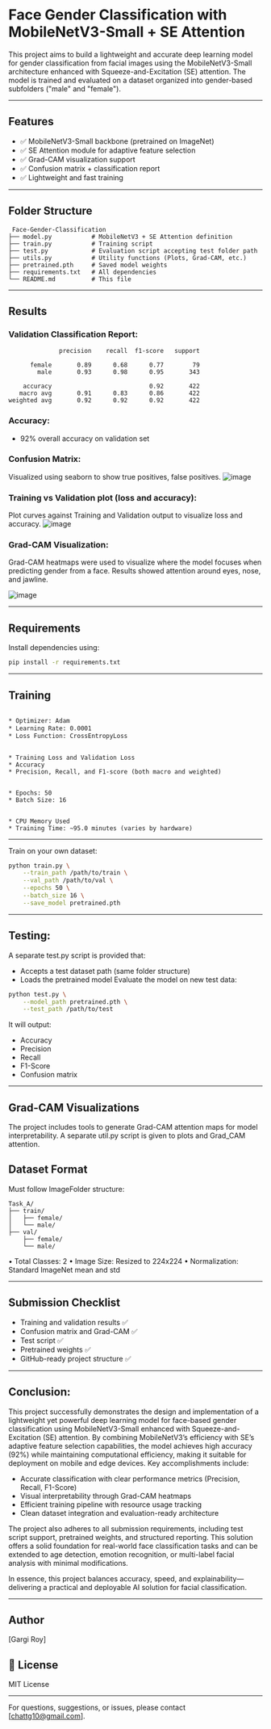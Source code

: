 # Face Gender Classification with MobileNetV3-Small + SE Attention

This project aims to build a lightweight and accurate deep learning model for gender classification from facial images using the MobileNetV3-Small architecture enhanced with Squeeze-and-Excitation (SE) attention. The model is trained and evaluated on a dataset organized into gender-based subfolders ("male" and "female").

---

##  Features

* ✅ MobileNetV3-Small backbone (pretrained on ImageNet)
* ✅ SE Attention module for adaptive feature selection
* ✅ Grad-CAM visualization support
* ✅ Confusion matrix + classification report
* ✅ Lightweight and fast training

---

##  Folder Structure

```
 Face-Gender-Classification
├── model.py           # MobileNetV3 + SE Attention definition
├── train.py           # Training script
├── test.py            # Evaluation script accepting test folder path
├── utils.py           # Utility functions (Plots, Grad-CAM, etc.)
├── pretrained.pth     # Saved model weights
├── requirements.txt   # All dependencies
└── README.md          # This file
```

---

##  Results

### Validation Classification Report:

```
              precision    recall  f1-score   support

      female       0.89      0.68      0.77        79
        male       0.93      0.98      0.95       343

    accuracy                           0.92       422
   macro avg       0.91      0.83      0.86       422
weighted avg       0.92      0.92      0.92       422

```

### Accuracy:

*  92% overall accuracy on validation set

### Confusion Matrix:
Visualized using seaborn to show true positives, false positives.
![image](https://github.com/user-attachments/assets/ed220757-5b05-4bad-833f-1c31e7780d53)

### Training vs Validation plot (loss and accuracy):
Plot curves against Training and Validation output to visualize loss and accuracy.
![image](https://github.com/user-attachments/assets/74bd2a09-4aa7-466b-b2c7-72a35e43d096)

### Grad-CAM Visualization:
Grad-CAM heatmaps were used to visualize where the model focuses when predicting gender from a face. Results showed attention around eyes, nose, and jawline.

![image](https://github.com/user-attachments/assets/73337c76-afa6-48ad-926b-41072d20ea96)


---

##  Requirements

Install dependencies using:

```bash
pip install -r requirements.txt
```

---

 ## Training
 ``` 3.1 Optimizer and Loss
 
* Optimizer: Adam
* Learning Rate: 0.0001
* Loss Function: CrossEntropyLoss
```
 ```** 3.2 Metrics Tracked
 
* Training Loss and Validation Loss
* Accuracy
* Precision, Recall, and F1-score (both macro and weighted)
```
 ```** 3.3 Training Summary
 
* Epochs: 50
* Batch Size: 16
```
 ```** 3.4 Resource Usage
 
* CPU Memory Used
* Training Time: ~95.0 minutes (varies by hardware)
```
________________________________________

Train on your own dataset:

```bash
python train.py \
    --train_path /path/to/train \
    --val_path /path/to/val \
    --epochs 50 \
    --batch_size 16 \
    --save_model pretrained.pth
```

---

##  Testing:

A separate test.py script is provided that:
*	Accepts a test dataset path (same folder structure)
*	Loads the pretrained model
Evaluate the model on new test data:

```bash
python test.py \
    --model_path pretrained.pth \
    --test_path /path/to/test
```

It will output:

* Accuracy
* Precision
* Recall
* F1-Score
* Confusion matrix

---

##  Grad-CAM Visualizations

The project includes tools to generate Grad-CAM attention maps for model interpretability.
A separate util.py script is given to plots and Grad_CAM attention.


##  Dataset Format

Must follow ImageFolder structure:

```
Task_A/
├── train/
│   ├── female/
│   └── male/
├── val/
    ├── female/
    └── male/
```
•	Total Classes: 2
•	Image Size: Resized to 224x224
•	Normalization: Standard ImageNet mean and std

---

##  Submission Checklist

*  Training and validation results ✅
*  Confusion matrix and Grad-CAM ✅
*  Test script ✅
*  Pretrained weights ✅
*  GitHub-ready project structure ✅

---

## Conclusion:
This project successfully demonstrates the design and implementation of a lightweight yet powerful deep learning model for face-based gender classification using MobileNetV3-Small enhanced with Squeeze-and-Excitation (SE) attention.
By combining MobileNetV3’s efficiency with SE’s adaptive feature selection capabilities, the model achieves high accuracy (92%) while maintaining computational efficiency, making it suitable for deployment on mobile and edge devices.
Key accomplishments include:
*	Accurate classification with clear performance metrics (Precision, Recall, F1-Score)
*	Visual interpretability through Grad-CAM heatmaps
*	Efficient training pipeline with resource usage tracking
*	Clean dataset integration and evaluation-ready architecture
  
The project also adheres to all submission requirements, including test script support, pretrained weights, and structured reporting. This solution offers a solid foundation for real-world face classification tasks and can be extended to age detection, emotion recognition, or multi-label facial analysis with minimal modifications.

In essence, this project balances accuracy, speed, and explainability—delivering a practical and deployable AI solution for facial classification.
________________________________________

##  Author

\[Gargi Roy]

## 📜 License

MIT License

---

For questions, suggestions, or issues, please contact \[chattg10@gmail.com].
